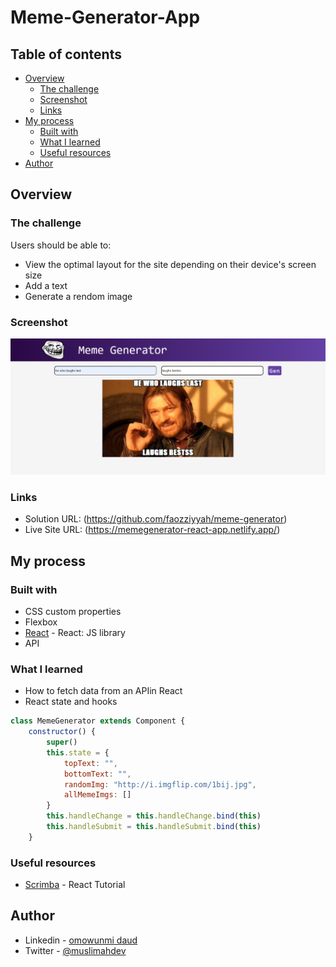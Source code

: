 # Meme-Generator-App 

## Table of contents

- [Overview](#overview)
  - [The challenge](#the-challenge)
  - [Screenshot](#screenshot)
  - [Links](#links)
- [My process](#my-process)
  - [Built with](#built-with)
  - [What I learned](#what-i-learned)
  - [Useful resources](#useful-resources)
- [Author](#author)

## Overview

### The challenge

Users should be able to:

- View the optimal layout for the site depending on their device's screen size
- Add a text
- Generate a rendom image

### Screenshot

![](./screenshot.PNG)


### Links

- Solution URL: (https://github.com/faozziyyah/meme-generator)
- Live Site URL: (https://memegenerator-react-app.netlify.app/)

## My process

### Built with

- CSS custom properties
- Flexbox
- [React](https://reactjs.org/) - React: JS library
- API

### What I learned

- How to fetch data from an APIin React
- React state and hooks

```React.js
class MemeGenerator extends Component {
    constructor() {
        super()
        this.state = {
            topText: "",
            bottomText: "",
            randomImg: "http://i.imgflip.com/1bij.jpg",
            allMemeImgs: []
        }
        this.handleChange = this.handleChange.bind(this)
        this.handleSubmit = this.handleSubmit.bind(this)
    }
```

### Useful resources

- [Scrimba](https://scrimba.com/learn/learnreact) - React Tutorial

## Author

- Linkedin - [omowunmi daud](https://linkedin.com/in/faasamomowunmi-daud)
- Twitter - [@muslimahdev](https://www.twitter.com/muslimahdev)
